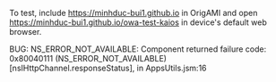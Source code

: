 To test, include https://minhduc-bui1.github.io in OrigAMI and open https://minhduc-bui1.github.io/owa-test-kaios in device's default web browser.

BUG: NS_ERROR_NOT_AVAILABLE: Component returned failure code: 0x80040111 (NS_ERROR_NOT_AVAILABLE) [nsIHttpChannel.responseStatus], in AppsUtils.jsm:16
